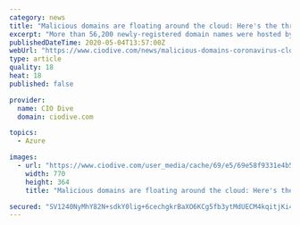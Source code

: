 ```yaml
---
category: news
title: "Malicious domains are floating around the cloud: Here's the threat to companies"
excerpt: "More than 56,200 newly-registered domain names were hosted by AWS, Google Cloud, Microsoft Azure and Alibaba, according to research from Palo Alto Networks' Unit 42."
publishedDateTime: 2020-05-04T13:57:00Z
webUrl: "https://www.ciodive.com/news/malicious-domains-coronavirus-cloud/577220/"
type: article
quality: 18
heat: 18
published: false

provider:
  name: CIO Dive
  domain: ciodive.com

topics:
  - Azure

images:
  - url: "https://www.ciodive.com/user_media/cache/69/e5/69e58f9331e4b5f3006f5c3df04bae61.jpg"
    width: 770
    height: 364
    title: "Malicious domains are floating around the cloud: Here's the threat to companies"

secured: "SV1240NyMhY82N+sdkY0lig+6cechgkrBaXO6KCg5fb3ytMdUECM4kqitjKi4yk0Ant6GQPs8gt9IrXO5gqhDOgy0sOBzLjp1lp0T+/ehtKRNWqAIQZeJZvT3zg/5/6793HTVcL5ZphPFpRmawhWgE7WpVLLudmfbYUIeBKLtDW8f2yXP7vzgKxtxGg8G60LB7rJrWhnqktmhjYcxsldGPPDNJ97VjF/zq5VTJam4Ebw+2QgUOlDQeU0A1S7Zb6VxlNGHW8Scnxw/9xgN684X553MknWslxmwfTpi9ATNTfNIBFBstLBHfWddhoDHAN+;SZpN2MqkL+S0DsUTV/69AQ=="
---
```


